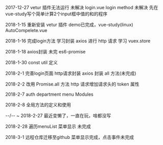 2017-12-27
	vetur 插件无法运行 未解决
	login.vue login method 未解决 先在vue-study写个简单计算2个input框中值的和的程序

2018-1-15
	重新安装 vetur 插件
	demo已完成，vue-study(linux) AutoCompelete.vue

2018-1-16
	完成login方法
	学习封装 axios 进行 http 请求
	学习 vuex.store 

2018-1-18
	axios封装 未完 es6-promise

2018-1-30
	const util 定义

2018-2-1
	完善login页面
	http请求封装
	axios 封装 all 方法(未完成)

2018-2-2
	改用 Promise.all 方法
	http 请求增加请求头的 token 属性

2018-2-7
	auth department menu Modules

2018-2-8
	全局方法的定义和使用

--/-- ~ 2018-2-27
	最近变懒了，一直在玩，啥都没写

2018-2-28
	遍历menuList 菜单显示 未完成

2018-3-1
	远程仓库迁移至github
	菜单显示完成，点击事件未完成